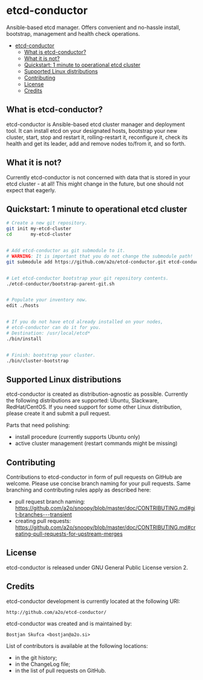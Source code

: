 # etcd-conductor

Ansible-based etcd manager. Offers convenient and no-hassle install,
bootstrap, management and health check operations.


  * [etcd-conductor](#etcd-conductor)
    * [What is etcd-conductor?](#what-is-etcd-conductor)
    * [What it is not?](#what-it-is-not)
    * [Quickstart: 1 minute to operational etcd cluster](#quickstart-1-minute-to-operational-etcd-cluster)
    * [Supported Linux distributions](#supported-linux-distributions)
    * [Contributing](#contributing)
    * [License](#license)
    * [Credits](#credits)



## What is etcd-conductor?

etcd-conductor is Ansible-based etcd cluster manager and deployment tool.
It can install etcd on your designated hosts, bootstrap your new cluster,
start, stop and restart it, rolling-restart it, reconfigure it, check
its health and get its leader, add and remove nodes to/from it, and so
forth.



## What it is not?

Currently etcd-conductor is not concerned with data that is stored in your
etcd cluster - at all! This might change in the future, but one should not
expect that eagerly.



## Quickstart: 1 minute to operational etcd cluster

```bash
# Create a new git repository.
git init my-etcd-cluster
cd       my-etcd-cluster


# Add etcd-conductor as git submodule to it.
# WARNING: It is important that you do not change the submodule path!
git submodule add https://github.com/a2o/etcd-conductor.git etcd-conductor


# Let etcd-conductor bootstrap your git repository contents.
./etcd-conductor/bootstrap-parent-git.sh


# Populate your inventory now.
edit ./hosts


# If you do not have etcd already installed on your nodes,
# etcd-conductor can do it for you.
# Destination: /usr/local/etcd*
./bin/install


# Finish: bootstrap your cluster.
./bin/cluster-bootstrap
```



## Supported Linux distributions

etcd-conductor is created as distribution-agnostic as possible. Currently the
following distributions are supported: Ubuntu, Slackware, RedHat/CentOS.
If you need support for some other Linux distribution, please create it and
submit a pull request.

Parts that need polishing:
- install procedure (currently supports Ubuntu only)
- active cluster management (restart commands might be missing)



## Contributing

Contributions to etcd-conductor in form of pull requests on GitHub are welcome.
Please use concise branch naming for your pull requests. Same branching and
contributing rules apply as described here:
- pull request branch naming: https://github.com/a2o/snoopy/blob/master/doc/CONTRIBUTING.md#git-branches---transient
- creating pull requests: https://github.com/a2o/snoopy/blob/master/doc/CONTRIBUTING.md#creating-pull-requests-for-upstream-merges



## License

etcd-conductor is released under GNU General Public License version 2.



## Credits

etcd-conductor development is currently located at the following URI:

    http://github.com/a2o/etcd-conductor/

etcd-conductor was created and is maintained by:

    Bostjan Skufca <bostjan@a2o.si>

List of contributors is available at the following locations:
- in the git history;
- in the ChangeLog file;
- in the list of pull requests on GitHub.
